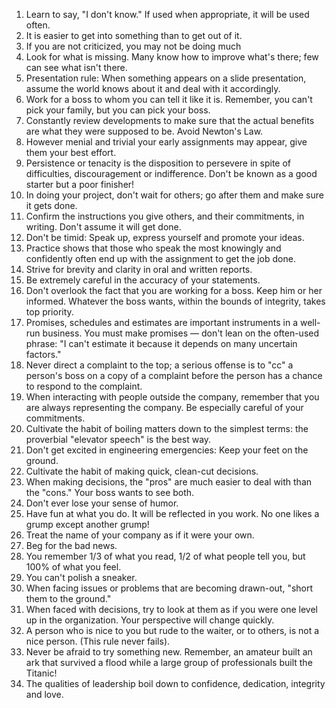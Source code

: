 1. Learn to say, "I don't know." If used when appropriate, it will be used often.
2. It is easier to get into something than to get out of it.
3. If you are not criticized, you may not be doing much
4. Look for what is missing. Many know how to improve what's there; few can see what isn't there.
5. Presentation rule: When something appears on a slide presentation, assume the world knows about it and deal with it accordingly.
6. Work for a boss to whom you can tell it like it is. Remember, you can't pick your family, but you can pick your boss.
7. Constantly review developments to make sure that the actual benefits are what they were supposed to be. Avoid Newton's Law.
8. However menial and trivial your early assignments may appear, give them your best effort.
9. Persistence or tenacity is the disposition to persevere in spite of difficulties, discouragement or indifference. Don't be known as a good starter but a poor finisher!
10. In doing your project, don't wait for others; go after them and make sure it gets done.
11. Confirm the instructions you give others, and their commitments, in writing. Don't assume it will get done.
12. Don't be timid: Speak up, express yourself and promote your ideas.
13. Practice shows that those who speak the most knowingly and confidently often end up with the assignment to get the job done.
14. Strive for brevity and clarity in oral and written reports.
15. Be extremely careful in the accuracy of your statements.
16. Don't overlook the fact that you are working for a boss. Keep him or her informed. Whatever the boss wants, within the bounds of integrity, takes top priority.
17. Promises, schedules and estimates are important instruments in a well-run business. You must make promises — don't lean on the often-used phrase: "I can't estimate it because it depends on many uncertain factors."
18. Never direct a complaint to the top; a serious offense is to "cc" a person's boss on a copy of a complaint before the person has a chance to respond to the complaint.
19. When interacting with people outside the company, remember that you are always representing the company. Be especially careful of your commitments.
20. Cultivate the habit of boiling matters down to the simplest terms: the proverbial "elevator speech" is the best way.
21. Don't get excited in engineering emergencies: Keep your feet on the ground.
22. Cultivate the habit of making quick, clean-cut decisions.
23. When making decisions, the "pros" are much easier to deal with than the "cons." Your boss wants to see both.
24. Don't ever lose your sense of humor.
25. Have fun at what you do. It will be reflected in you work. No one likes a grump except another grump!
26. Treat the name of your company as if it were your own.
27. Beg for the bad news.
28. You remember 1/3 of what you read, 1/2 of what people tell you, but 100% of what you feel.
29. You can't polish a sneaker.
30. When facing issues or problems that are becoming drawn-out, "short them to the ground."
31. When faced with decisions, try to look at them as if you were one level up in the organization. Your perspective will change quickly.
32. A person who is nice to you but rude to the waiter, or to others, is not a nice person. (This rule never fails).
33. Never be afraid to try something new. Remember, an amateur built an ark that survived a flood while a large group of professionals built the Titanic!
34. The qualities of leadership boil down to confidence, dedication, integrity and love.
